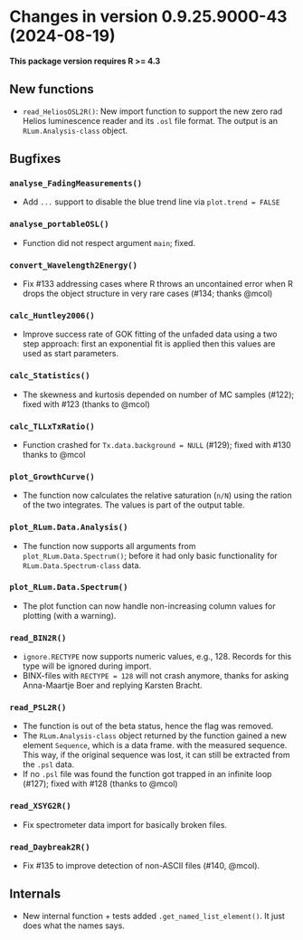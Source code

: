 




<!-- NEWS.md was auto-generated by NEWS.Rmd. Please DO NOT edit by hand!-->

# Changes in version 0.9.25.9000-43 (2024-08-19)

**This package version requires R \>= 4.3**

## New functions

- `read_HeliosOSL2R()`: New import function to support the new zero rad
  Helios luminescence reader and its `.osl` file format. The output is
  an `RLum.Analysis-class` object.

## Bugfixes

### `analyse_FadingMeasurements()`

- Add `...` support to disable the blue trend line via
  `plot.trend = FALSE`

### `analyse_portableOSL()`

- Function did not respect argument `main`; fixed.

### `convert_Wavelength2Energy()`

- Fix \#133 addressing cases where R throws an uncontained error when R
  drops the object structure in very rare cases (#134; thanks @mcol)

### `calc_Huntley2006()`

- Improve success rate of GOK fitting of the unfaded data using a two
  step approach: first an exponential fit is applied then this values
  are used as start parameters.

### `calc_Statistics()`

- The skewness and kurtosis depended on number of MC samples (#122);
  fixed with \#123 (thanks to @mcol)

### `calc_TLLxTxRatio()`

- Function crashed for `Tx.data.background = NULL` (#129); fixed with
  \#130 thanks to @mcol

### `plot_GrowthCurve()`

- The function now calculates the relative saturation (`n/N`) using the
  ration of the two integrates. The values is part of the output table.

### `plot_RLum.Data.Analysis()`

- The function now supports all arguments from
  `plot_RLum.Data.Spectrum()`; before it had only basic functionality
  for `RLum.Data.Spectrum-class` data.

### `plot_RLum.Data.Spectrum()`

- The plot function can now handle non-increasing column values for
  plotting (with a warning).

### `read_BIN2R()`

- `ignore.RECTYPE` now supports numeric values, e.g., 128. Records for
  this type will be ignored during import.
- BINX-files with `RECTYPE = 128` will not crash anymore, thanks for
  asking Anna-Maartje Boer and replying Karsten Bracht.

### `read_PSL2R()`

- The function is out of the beta status, hence the flag was removed.
- The `RLum.Analysis-class` object returned by the function gained a new
  element `Sequence`, which is a data frame. with the measured sequence.
  This way, if the original sequence was lost, it can still be extracted
  from the `.psl` data.
- If no `.psl` file was found the function got trapped in an infinite
  loop (#127); fixed with \#128 (thanks to @mcol)

### `read_XSYG2R()`

- Fix spectrometer data import for basically broken files.

### `read_Daybreak2R()`

- Fix \#135 to improve detection of non-ASCII files (#140, @mcol).

## Internals

- New internal function + tests added `.get_named_list_element()`. It
  just does what the names says.
